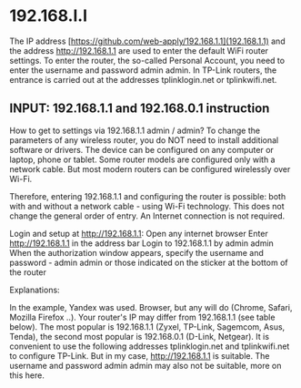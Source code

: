 # 192.168.l.l
The IP address [https://github.com/web-apply/192.168.1.1](192.168.1.1) and the address http://192.168.1.1 are used to enter the default WiFi router settings. To enter the router, the so-called Personal Account, you need to enter the username and password admin admin. In TP-Link routers, the entrance is carried out at the addresses tplinklogin.net or tplinkwifi.net.

## INPUT: 192.168.1.1 and 192.168.0.1 instruction
How to get to settings via 192.168.1.1 admin / admin?
To change the parameters of any wireless router, you do NOT need to install additional software or drivers. The device can be configured on any computer or laptop, phone or tablet. Some router models are configured only with a network cable. But most modern routers can be configured wirelessly over Wi-Fi.

Therefore, entering 192.168.1.1 and configuring the router is possible: both with and without a network cable - using Wi-Fi technology. This does not change the general order of entry. An Internet connection is not required.

Login and setup at http://192.168.1.1:
Open any internet browser
Enter http://192.168.1.1 in the address bar
Login to 192.168.1.1 by admin admin
When the authorization window appears, specify the username and password - admin admin or those indicated on the sticker at the bottom of the router

 
Explanations:

In the example, Yandex was used. Browser, but any will do (Chrome, Safari, Mozilla Firefox ..). Your router's IP may differ from 192.168.1.1 (see table below). The most popular is 192.168.1.1 (Zyxel, TP-Link, Sagemcom, Asus, Tenda), the second most popular is 192.168.0.1 (D-Link, Netgear). It is convenient to use the following addresses tplinklogin.net and tplinkwifi.net to configure TP-Link. But in my case, http://192.168.1.1 is suitable. The username and password admin admin may also not be suitable, more on this here.
